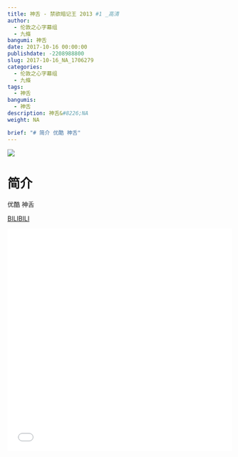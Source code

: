 ```yaml
---
title: 神舌 - 禁欲暗记王 2013 #1 _高清
author: 
  - 伦敦之心字幕组
  - 九條
bangumi: 神舌
date: 2017-10-16 00:00:00
publishdate: -2208988800
slug: 2017-10-16_NA_1706279
categories: 
  - 伦敦之心字幕组
  - 九條
tags: 
  - 神舌
bangumis: 
  - 神舌
description: 神舌&#8226;NA
weight: NA

brief: "# 简介 优酷 神舌"
---
```


![](https://i.imgur.com/kKcykgp.png)

# 简介  
优酷 神舌

  [BILIBILI](https://www.bilibili.com/video/av1706279/)


<div class="vcontainer">  <iframe class='video' src="//www.bilibili.com/blackboard/player.html?aid=1706279" width="100%" height="500" frameborder="0" allowfullscreen="allowfullscreen"></iframe></div>
